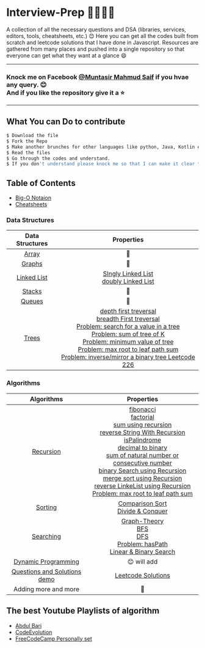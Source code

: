 # Interview-Prep 📘📖🥇💯

A collection of all the necessary questions and DSA (libraries, services, editors, tools, cheatsheets, etc.)
:blush: Here you can get all the codes built from scratch and leetcode solutions that I have done in Javascript. Resources are gathered from 
many places and pushed into a single repository so that everyone can get what they want at a glance :smile:
 
 ---
 
### Knock me on Facebook [@Muntasir Mahmud Saif](https://www.facebook.com/muntasir.m.saif) if you hvae any query. :blush: <br> And if you like the repository give it a :star: 

---

## What You can Do to contribute

```bash
$ Download the file
$ Fork the Repo
$ Make another brunches for other languages like python, Java, Kotlin even C++.
$ Read the files
$ Go through the codes and understand.
$ If you don't understand please knock me so that I can make it clear to you
```

## Table of Contents
- [Big-O Notaion](https://github.com/Saif64/Interview-prep/tree/master/Big-O)
- [Cheatsheets](https://github.com/Saif64/Interview-prep)
### Data Structures
| Data Structures | Properties |
|:-----------------:|:-----------:|
| [Array](https://github.com/Saif64/Interview-prep/tree/master/Data%20structures/array)| 🙂 |
  | [Graphs](https://github.com/Saif64/Interview-prep/tree/master/Data%20structures/graphs) | 🙂 |
 |  [Linked List](https://github.com/Saif64/Interview-prep/tree/master/Data%20structures/linkedlist) | [SIngly Linked List](https://github.com/Saif64/Interview-prep/blob/master/Data%20structures/linkedlist/linkedlist.js) <br> [doubly Linked List](https://github.com/Saif64/Interview-prep/blob/master/Data%20structures/linkedlist/doublyLinkedList.js) |
  | [Stacks](https://github.com/Saif64/Interview-prep/tree/master/Data%20structures/stacks) | 🙂 |
|   [Queues](https://github.com/Saif64/Interview-prep/tree/master/Data%20structures/queues) | 🙂 |
  | [Trees](https://github.com/Saif64/Interview-prep/tree/master/Data%20structures/trees) |  [depth first treversal](https://github.com/Saif64/Interview-prep/tree/master/Data%20structures/trees/depth_first_value) <br> [breadth First treversal](https://github.com/Saif64/Interview-prep/tree/master/Data%20structures/trees/breadth_first_values) <br> [Problem: search for a value in a tree](https://github.com/Saif64/Interview-prep/tree/master/Data%20structures/trees/tree_target_search) <br> [Problem: sum of tree of K](https://github.com/Saif64/Interview-prep/blob/master/Data%20structures/trees/tree_sum/tree_sum.js) <br> [Problem: minimum value of tree](https://github.com/Saif64/Interview-prep/blob/master/Data%20structures/trees/tree_min_value/tree_min_value.js) <br> [Problem: max root to leaf path sum](https://github.com/Saif64/Interview-prep/blob/master/Data%20structures/trees/max_root_to_leaf_path_sum/max_root.js) <br> [Problem: inverse/mirror a binary tree Leetcode 226](https://github.com/Saif64/Interview-prep/blob/master/Data%20structures/trees/invert_binary_tree/invert_binary_tree.js) 

### Algorithms
|  Algorithms | Properties |
|:-----------:|:---------:|
| [Recursion](https://github.com/Saif64/Interview-prep/tree/master/algorithms/recursion) |  [fibonacci](https://github.com/Saif64/Interview-prep/tree/master/algorithms/recursion/fibonacci) <br> [factorial](https://github.com/Saif64/Interview-prep/tree/master/algorithms/recursion/factorial) <br> [sum using recursion](https://github.com/Saif64/Interview-prep/blob/master/algorithms/recursion/sum_using_recursion/sum.js)<br> [reverse String With Recursion](https://github.com/Saif64/Interview-prep/blob/master/algorithms/recursion/reverseStrWithRecursion/reverseStrWithRecursion.js)<br> [isPalindrome](https://github.com/Saif64/Interview-prep/blob/master/algorithms/recursion/reverseStrWithRecursion/isPalindrome.js)<br> [decimal to binary](https://github.com/Saif64/Interview-prep/blob/master/algorithms/recursion/decimalToBinary/decimal_to_binary.js)<br> [sum of natural number or consecutive number](https://github.com/Saif64/Interview-prep/blob/master/algorithms/recursion/sum_of_consecutive_number/sum_of_consecutive_number.js)<br> [binary Search using Recursion](https://github.com/Saif64/Interview-prep/blob/master/algorithms/recursion/binarySearchUsingRecursion/binarySearchUsingRecursion.js)<br> [merge sort using Recursion](https://github.com/Saif64/Interview-prep/blob/master/algorithms/recursion/mergeSortUsingRecursion/mergeSortUsingRecursion.js) <br> [reverse LinkeList using Recursion](https://github.com/Saif64/Interview-prep/blob/master/algorithms/recursion/linkedList/reverseLinkedListRecursively.js) <br> [Problem: max root to leaf path sum](https://github.com/Saif64/Interview-prep/blob/master/Data%20structures/trees/max_root_to_leaf_path_sum/max_root.js)|  
|[Sorting](https://github.com/Saif64/Interview-prep/tree/master/algorithms/sorting) | [Comparison Sort](https://github.com/Saif64/Interview-prep/tree/master/algorithms/sorting/comparison%20sort) <br>[Divide & Conquer](https://github.com/Saif64/Interview-prep/tree/master/algorithms/sorting/comparison%20sort/Divide%26Conquer) |
| [Searching](https://github.com/Saif64/Interview-prep/tree/master/algorithms/searching) |[Graph-Theory](https://github.com/Saif64/Interview-prep/tree/master/algorithms/searching/graph-theory)<br>[BFS](https://github.com/Saif64/Interview-prep/tree/master/algorithms/searching/graph-theory/BFS)<br> [DFS](https://github.com/Saif64/Interview-prep/tree/master/algorithms/searching/graph-theory/DFS)<br> [Problem: hasPath](https://github.com/Saif64/Interview-prep/blob/master/algorithms/searching/graph-theory/hasPath/hasPath.js)<br> [Linear & Binary Search](https://github.com/Saif64/Interview-prep/tree/master/algorithms/searching) |
| [Dynamic Programming](https://github.com/Saif64/Interview-prep/tree/master/algorithms/dynamic_programming) | 😊 will add |
| [Questions and Solutions demo](https://github.com/Saif64/Interview-prep/tree/master/questions) | [Leetcode Solutions](https://github.com/Saif64/Interview-prep/tree/master/questions/leetcode) |
  | Adding more and more | 🙂 |


## The best Youtube Playlists of algorithm

* [Abdul Bari](https://www.youtube.com/playlist?list=PLDN4rrl48XKpZkf03iYFl-O29szjTrs_O)
* [CodeEvolution](https://www.youtube.com/playlist?list=PLC3y8-rFHvwiRYB4-HHKHblh3_bQNJTMa)
* [FreeCodeCamp Personally set](https://youtube.com/playlist?list=PL3dw3cTyGuIMtUdjhm4wwa9mQvduj_rSw)
